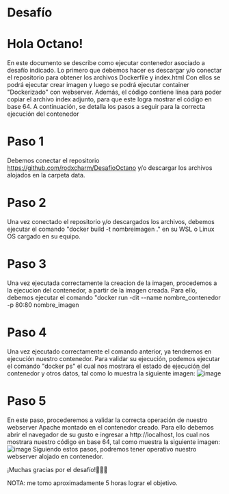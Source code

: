 # Desafío

# Hola Octano!
En este documento se describe como ejecutar contenedor asociado a desafío indicado.
Lo primero que debemos hacer es descargar y/o conectar el repositorio para obtener los archivos Dockerfile y index.html
Con ellos se podrá ejecutar crear imagen y luego se podrá ejecutar container "Dockerizado" con webserver. Además, el código contiene línea para poder copiar el archivo index adjunto, para que este logra mostrar el código en base 64.
A continuación, se detalla los pasos a seguir para la correcta ejecución del contenedor
# Paso 1
Debemos conectar el repositorio https://github.com/rodxcharm/DesafioOctano y/o descargar los archivos alojados en la carpeta data.
# Paso 2
Una vez conectado el repositorio y/o descargados los archivos, debemos ejecutar el comando "docker build -t nombreimagen ." en su WSL o Linux OS cargado en su equipo.
# Paso 3
Una vez ejecutada correctamente la creacion de la imagen, procedemos a la ejecucion del contenedor, a partir de la imagen creada. Para ello, debemos ejecutar el comando
"docker run -dit --name nombre_contenedor -p 80:80 nombre_imagen
# Paso 4
Una vez ejecutado correctamente el comando anterior, ya tendremos en ejecución nuestro contenedor. Para validar su ejecución, podemos ejecutar el comando "docker ps" el cual nos mostrara el estado de ejecución del contenedor y otros datos, tal como lo muestra la siguiente imagen:
![image](https://user-images.githubusercontent.com/84494491/118931345-e062fc00-b914-11eb-94e6-18163eeae3a0.png)
# Paso 5
En este paso, procederemos a validar la correcta operación de nuestro webserver Apache montado en el contenedor creado. Para ello debemos abrir el navegador de su gusto e ingresar a http://localhost, los cual nos mostrara nuestro código en base 64, tal como muestra la siguiente imagen:
![image](https://user-images.githubusercontent.com/84494491/118931932-7bf46c80-b915-11eb-9333-8c9be23e8c6b.png)
Siguiendo estos pasos, podremos tener operativo nuestro webserver alojado en contenedor.


¡Muchas gracias por el desafío!:muscle::muscle::muscle:




NOTA: me tomo aproximadamente 5 horas lograr el objetivo.

